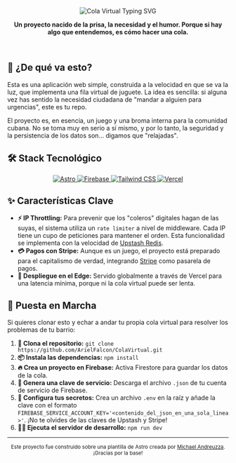 <div align="center">
  <img src="https://readme-typing-svg.herokuapp.com?font=Fira+Code&weight=700&color=F75C7E&size=28&center=true&vCenter=true&width=600&height=100&lines=Cola+Virtual%3A+El+Experimento+Social;HHecho+con+la+urgencia+de+un+cubano..." alt="Cola Virtual Typing SVG">
</div>

<p align="center">
  <strong>Un proyecto nacido de la prisa, la necesidad y el humor. Porque si hay algo que entendemos, es cómo hacer una cola.</strong>
</p>
<br/>

## 🌴 ¿De qué va esto?

Esta es una aplicación web simple, construida a la velocidad en que se va la luz, que implementa una fila virtual de juguete. La idea es sencilla: si alguna vez has sentido la necesidad ciudadana de "mandar a alguien para urgencias", este es tu repo.

El proyecto es, en esencia, un juego y una broma interna para la comunidad cubana. No se toma muy en serio a sí mismo, y por lo tanto, la seguridad y la persistencia de los datos son... digamos que "relajadas".

## 🛠️ Stack Tecnológico

<p align="center">
  <a href="https://astro.build/">
    <img src="https://img.shields.io/badge/astro-%232C2052.svg?style=for-the-badge&logo=astro&logoColor=white" alt="Astro">
  </a>
  <a href="https://firebase.google.com/">
    <img src="https://img.shields.io/badge/firebase-%23039BE5.svg?style=for-the-badge&logo=firebase&logoColor=white" alt="Firebase">
  </a>
  <a href="https://tailwindcss.com/">
    <img src="https://img.shields.io/badge/tailwind%20css-%2306B6D4.svg?style=for-the-badge&logo=tailwindcss&logoColor=white" alt="Tailwind CSS">
  </a>
    <a href="https://vercel.com/">
    <img src="https://img.shields.io/badge/vercel-%23000000.svg?style=for-the-badge&logo=vercel&logoColor=white" alt="Vercel">
  </a>
</p>

## ✨ Características Clave

-   **⚡ IP Throttling:** Para prevenir que los "coleros" digitales hagan de las suyas, el sistema utiliza un `rate limiter` a nivel de middleware. Cada IP tiene un cupo de peticiones para mantener el orden. Esta funcionalidad se implementa con la velocidad de [Upstash Redis](https://upstash.com/redis).
-   **💳 Pagos con Stripe:** Aunque es un juego, el proyecto está preparado para el capitalismo de verdad, integrando [Stripe](https://stripe.com/) como pasarela de pagos.
-   **🚀 Despliegue en el Edge:** Servido globalmente a través de Vercel para una latencia mínima, porque ni la cola virtual puede ser lenta.


## 🚀 Puesta en Marcha

Si quieres clonar esto y echar a andar tu propia cola virtual para resolver los problemas de tu barrio:

1.  **🍴 Clona el repositorio:** `git clone https://github.com/ArielFalcon/ColaVirtual.git`
2.  **📦 Instala las dependencias:** `npm install`
3.  **🔥 Crea un proyecto en Firebase:** Activa Firestore para guardar los datos de la cola.
4.  **🔑 Genera una clave de servicio:** Descarga el archivo `.json` de tu cuenta de servicio de Firebase.
5.  **🤫 Configura tus secretos:** Crea un archivo `.env` en la raíz y añade la clave con el formato `FIREBASE_SERVICE_ACCOUNT_KEY='<contenido_del_json_en_una_sola_linea>'`. ¡No te olvides de las claves de Upstash y Stripe!
6.  **🏃‍♂️ Ejecuta el servidor de desarrollo:** `npm run dev`

---

<div align="center">
  <small>Este proyecto fue construido sobre una plantilla de Astro creada por <a href="https://github.com/michael-andreuzza">Michael Andreuzza</a>. ¡Gracias por la base!</small>
</div>
